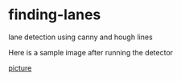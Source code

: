# finding-lanes

lane detection using canny and hough lines

Here is a sample image after running the detector

[picture](https://raw.githubusercontent.com/SubrataSarkar32/finding-lanes/blob/master/result.jpg)
